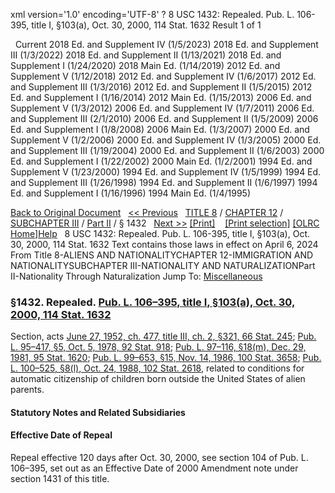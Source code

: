 xml version='1.0' encoding='UTF-8' ?
8 USC 1432: Repealed. Pub. L. 106-395, title I, §103(a), Oct. 30, 2000, 114 Stat. 1632
 Result 1 of 1
 
  
  Current
2018 Ed. and Supplement IV (1/5/2023)
2018 Ed. and Supplement III (1/3/2022)
2018 Ed. and Supplement II (1/13/2021)
2018 Ed. and Supplement I (1/24/2020)
2018 Main Ed. (1/14/2019)
2012 Ed. and Supplement V (1/12/2018)
2012 Ed. and Supplement IV (1/6/2017)
2012 Ed. and Supplement III (1/3/2016)
2012 Ed. and Supplement II (1/5/2015)
2012 Ed. and Supplement I (1/16/2014)
2012 Main Ed. (1/15/2013)
2006 Ed. and Supplement V (1/3/2012)
2006 Ed. and Supplement IV (1/7/2011)
2006 Ed. and Supplement III (2/1/2010)
2006 Ed. and Supplement II (1/5/2009)
2006 Ed. and Supplement I (1/8/2008)
2006 Main Ed. (1/3/2007)
2000 Ed. and Supplement V (1/2/2006)
2000 Ed. and Supplement IV (1/3/2005)
2000 Ed. and Supplement III (1/19/2004)
2000 Ed. and Supplement II (1/6/2003)
2000 Ed. and Supplement I (1/22/2002)
2000 Main Ed. (1/2/2001)
1994 Ed. and Supplement V (1/23/2000)
1994 Ed. and Supplement IV (1/5/1999)
1994 Ed. and Supplement III (1/26/1998)
1994 Ed. and Supplement II (1/6/1997)
1994 Ed. and Supplement I (1/16/1996)
1994 Main Ed. (1/4/1995)
  
 
  
[Back to Original Document](/view.xhtml;jsessionid=1F79B713FE43C688645F138A8C2AF37F)
 
[<< Previous](#)
  
 [TITLE 8](/view.xhtml;jsessionid=1F79B713FE43C688645F138A8C2AF37F?req=granuleid%3AUSC-prelim-title8&saved=%7CZ3JhbnVsZWlkOlVTQy1wcmVsaW0tdGl0bGU4LXNlY3Rpb24xNDMy%7C%7C%7C0%7Cfalse%7Cprelim&edition=prelim) / [CHAPTER 12](/view.xhtml;jsessionid=1F79B713FE43C688645F138A8C2AF37F?req=granuleid%3AUSC-prelim-title8-chapter12&saved=%7CZ3JhbnVsZWlkOlVTQy1wcmVsaW0tdGl0bGU4LXNlY3Rpb24xNDMy%7C%7C%7C0%7Cfalse%7Cprelim&edition=prelim) / [SUBCHAPTER III](/view.xhtml;jsessionid=1F79B713FE43C688645F138A8C2AF37F?req=granuleid%3AUSC-prelim-title8-chapter12-subchapter3&saved=%7CZ3JhbnVsZWlkOlVTQy1wcmVsaW0tdGl0bGU4LXNlY3Rpb24xNDMy%7C%7C%7C0%7Cfalse%7Cprelim&edition=prelim) / [Part II](/view.xhtml;jsessionid=1F79B713FE43C688645F138A8C2AF37F?req=granuleid%3AUSC-prelim-title8-chapter12-subchapter3-part2&saved=%7CZ3JhbnVsZWlkOlVTQy1wcmVsaW0tdGl0bGU4LXNlY3Rpb24xNDMy%7C%7C%7C0%7Cfalse%7Cprelim&edition=prelim) / § 1432
  
 [Next >>](#)
[[Print]](#)
   
 [[Print selection]](#)
[[OLRC Home]](/browse.xhtml;jsessionid=1F79B713FE43C688645F138A8C2AF37F)[Help](/navHelp.xhtml;jsessionid=1F79B713FE43C688645F138A8C2AF37F)
 
8 USC 1432: Repealed. Pub. L. 106-395, title I, §103(a), Oct. 30, 2000, 114 Stat. 1632
Text contains those laws in effect on April 6, 2024
From Title 8-ALIENS AND NATIONALITYCHAPTER 12-IMMIGRATION AND NATIONALITYSUBCHAPTER III-NATIONALITY AND NATURALIZATIONPart II-Nationality Through Naturalization
Jump To: [Miscellaneous](#miscellaneous-note)
### §1432. Repealed. [Pub. L. 106–395, title I, §103(a), Oct. 30, 2000, 114 Stat. 1632](/statviewer.htm?volume=114&page=1632)
Section, acts [June 27, 1952, ch. 477, title III, ch. 2, §321, 66 Stat. 245](/statviewer.htm?volume=66&page=245); [Pub. L. 95–417, §5, Oct. 5, 1978, 92 Stat. 918](/statviewer.htm?volume=92&page=918); [Pub. L. 97–116, §18(m), Dec. 29, 1981, 95 Stat. 1620](/statviewer.htm?volume=95&page=1620); [Pub. L. 99–653, §15, Nov. 14, 1986, 100 Stat. 3658](/statviewer.htm?volume=100&page=3658); [Pub. L. 100–525, §8(l), Oct. 24, 1988, 102 Stat. 2618](/statviewer.htm?volume=102&page=2618), related to conditions for automatic citizenship of children born outside the United States of alien parents.
  
#### **Statutory Notes and Related Subsidiaries**
#### Effective Date of Repeal
Repeal effective 120 days after Oct. 30, 2000, see section 104 of Pub. L. 106–395, set out as an Effective Date of 2000 Amendment note under section 1431 of this title.
